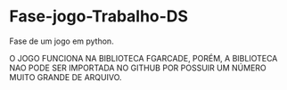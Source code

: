 # Fase-jogo-Trabalho-DS
Fase de um jogo em python.

O JOGO FUNCIONA NA BIBLIOTECA FGARCADE, PORÉM, A BIBLIOTECA NAO PODE SER IMPORTADA NO GITHUB POR POSSUIR UM NÚMERO MUITO GRANDE DE ARQUIVO. 
